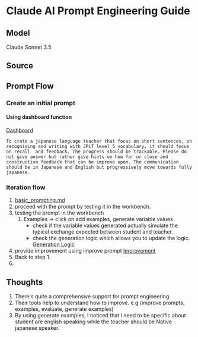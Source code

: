 # Claude AI Prompt Engineering Guide

## Model
Claude Sonnet 3.5 

## Source

## 
## Prompt Flow

### Create an initial prompt

#### Using dashboard function

[Dashboard](https://console.anthropic.com/dashboard)

```
To crate a japanese language teacher that focus on short sentences, on recognising and writing with JPLT level 5 vocabulary, it should focus on recall  and feedback. The progress should be trackable. Please do not give answer but rather give hints on how far or close and constructive feedback that can be improve upon. The communication should be in Japanese and English but progressively move towards fully japanese.
```

### Iteration flow
1. [basic_prompting.md](/free-genai-bootcamp-2025/sentence-constructor/claude/basic_prompting.md)
2. proceed with the prompt by testing it in the workbench.
3. testing the prompt in the workbench 
   1. Examples -> click on add examples, generate variable values
      - check if the variable values generated actually simulate the typical exchange expected between student and teacher.
      - check the generation logic which allows you to update the logic. [Generation Logic](./generation_logic.md)
4. provide improvement using improve prompt [Improvement](./improvement_v2.md)
5. Back to step 1. 
6. 


## Thoughts

1. There's quite a comprehensive support for prompt engineering.
2. Their tools help to understand how to improve. e.g (improve prompts, examples, evaluate, generate examples)
3. By using generate examples, I noticed that I need to be specific about student are english speaking while the teacher should be Native japanese speaker.